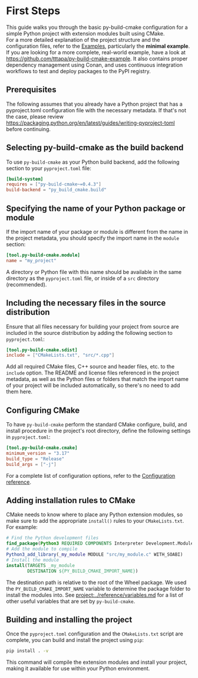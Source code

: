 # First Steps

This guide walks you through the basic py-build-cmake configuration for a
simple Python project with extension modules built using CMake.  
For a more detailed explanation of the project structure and the configuration
files, refer to the [Examples](<project:../examples/index.rst>), particularly
the **minimal example**. If you are looking for a more complete, real-world
example, have a look at <https://github.com/tttapa/py-build-cmake-example>.
It also contains proper dependency management using Conan, and uses
continuous integration workflows to test and deploy packages to the PyPI registry.

## Prerequisites

The following assumes that you already have a Python project that has a
pyproject.toml configuration file with the necessary metadata. If that's not the
case, please review <https://packaging.python.org/en/latest/guides/writing-pyproject-toml>
before continuing.

## Selecting py-build-cmake as the build backend

To use `py-build-cmake` as your Python build backend, add the following section to your `pyproject.toml` file:

```toml
[build-system]
requires = ["py-build-cmake~=0.4.3"]
build-backend = "py_build_cmake.build"
```

## Specifying the name of your Python package or module

If the import name of your package or module is different from the name in the
project metadata, you should specify the import name in the `module` section:

```toml
[tool.py-build-cmake.module]
name = "my_project"
```
A directory or Python file with this name should be available in the same
directory as the `pyproject.toml` file, or inside of a `src` directory
(recommended).

## Including the necessary files in the source distribution

Ensure that all files necessary for building your project from source are
included in the source distribution by adding the following section to `pyproject.toml`:

```toml
[tool.py-build-cmake.sdist]
include = ["CMakeLists.txt", "src/*.cpp"]
```
Add all required CMake files, C++ source and header files, etc. to the `include`
option.
The README and license files referenced in the project metadata, as well as the
Python files or folders that match the import name of your project will be
included automatically, so there's no need to add them here.

## Configuring CMake

To have `py-build-cmake` perform the standard CMake configure, build, and install
procedure in the project's root directory, define the following settings in `pyproject.toml`:

```toml
[tool.py-build-cmake.cmake]
minimum_version = "3.17"
build_type = "Release"
build_args = ["-j"]
```

For a complete list of configuration options, refer to the [Configuration reference](<project:../reference/config.md>).

## Adding installation rules to CMake

CMake needs to know where to place any Python extension modules, so make sure to
add the appropriate `install()` rules to your `CMakeLists.txt`. For example:

```cmake
# Find the Python development files
find_package(Python3 REQUIRED COMPONENTS Interpreter Development.Module)
# Add the module to compile
Python3_add_library(_my_module MODULE "src/my_module.c" WITH_SOABI)
# Install the module
install(TARGETS _my_module
        DESTINATION ${PY_BUILD_CMAKE_IMPORT_NAME})
```

The destination path is relative to the root of the Wheel package. We used the
`PY_BUILD_CMAKE_IMPORT_NAME` variable to determine the package folder to install
the modules into. See <project:../reference/variables.md> for a list of other
useful variables that are set by `py-build-cmake`.

## Building and installing the project

Once the `pyproject.toml` configuration and the `CMakeLists.txt` script are
complete, you can build and install the project using `pip`:

```sh
pip install . -v
```

This command will compile the extension modules and install your project,
making it available for use within your Python environment.
